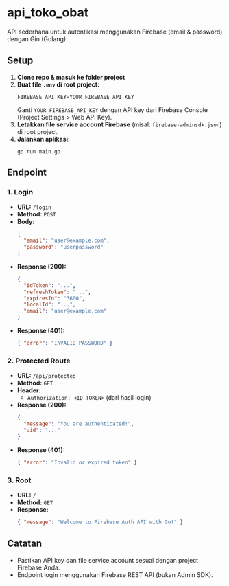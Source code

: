 # api_toko_obat

API sederhana untuk autentikasi menggunakan Firebase (email & password) dengan Gin (Golang).

## Setup

1. **Clone repo & masuk ke folder project**
2. **Buat file `.env` di root project:**
   ```
   FIREBASE_API_KEY=YOUR_FIREBASE_API_KEY
   ```
   Ganti `YOUR_FIREBASE_API_KEY` dengan API key dari Firebase Console (Project Settings > Web API Key).
3. **Letakkan file service account Firebase** (misal: `firebase-adminsdk.json`) di root project.
4. **Jalankan aplikasi:**
   ```
   go run main.go
   ```

## Endpoint

### 1. Login
- **URL:** `/login`
- **Method:** `POST`
- **Body:**
  ```json
  {
    "email": "user@example.com",
    "password": "userpassword"
  }
  ```
- **Response (200):**
  ```json
  {
    "idToken": "...",
    "refreshToken": "...",
    "expiresIn": "3600",
    "localId": "...",
    "email": "user@example.com"
  }
  ```
- **Response (401):**
  ```json
  { "error": "INVALID_PASSWORD" }
  ```

### 2. Protected Route
- **URL:** `/api/protected`
- **Method:** `GET`
- **Header:**
  - `Authorization: <ID_TOKEN>` (dari hasil login)
- **Response (200):**
  ```json
  {
    "message": "You are authenticated!",
    "uid": "..."
  }
  ```
- **Response (401):**
  ```json
  { "error": "Invalid or expired token" }
  ```

### 3. Root
- **URL:** `/`
- **Method:** `GET`
- **Response:**
  ```json
  { "message": "Welcome to Firebase Auth API with Go!" }
  ```

## Catatan
- Pastikan API key dan file service account sesuai dengan project Firebase Anda.
- Endpoint login menggunakan Firebase REST API (bukan Admin SDK). 
